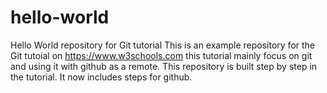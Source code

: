 # hello-world
Hello World repository for Git tutorial
This is an example repository for the Git tutoial on https://www.w3schools.com
this tutorial mainly focus on git and using it with github as a remote.
This repository is built step by step in the tutorial.
It now includes steps for github.
